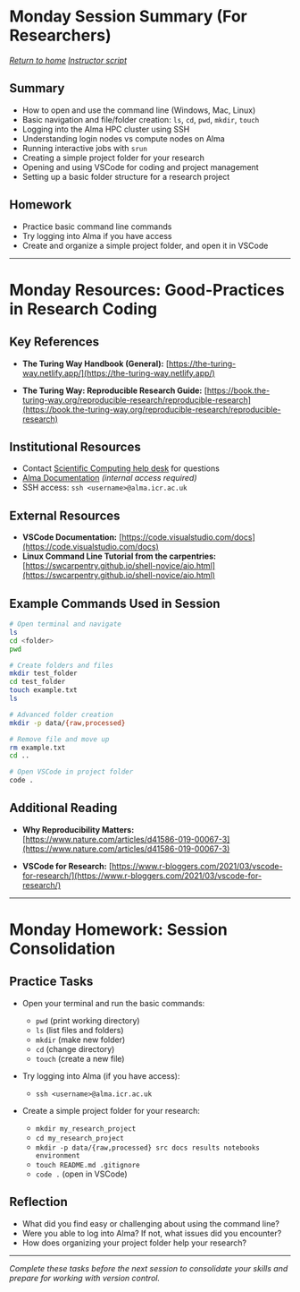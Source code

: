 # Monday Session Summary (For Researchers)
[*Return to home*](overview.md) [*Instructor script*](instructor/monday.md)

## Summary

- How to open and use the command line (Windows, Mac, Linux)
- Basic navigation and file/folder creation: `ls`, `cd`, `pwd`, `mkdir`, `touch`
- Logging into the Alma HPC cluster using SSH
- Understanding login nodes vs compute nodes on Alma
- Running interactive jobs with `srun`
- Creating a simple project folder for your research
- Opening and using VSCode for coding and project management
- Setting up a basic folder structure for a research project

## Homework

- Practice basic command line commands
- Try logging into Alma if you have access
- Create and organize a simple project folder, and open it in VSCode

---

# Monday Resources: Good-Practices in Research Coding

## Key References

- **The Turing Way Handbook (General):**
  [https://the-turing-way.netlify.app/](https://the-turing-way.netlify.app/)

- **The Turing Way: Reproducible Research Guide:**
  [https://book.the-turing-way.org/reproducible-research/reproducible-research](https://book.the-turing-way.org/reproducible-research/reproducible-research)
  
## Institutional Resources
  - Contact [Scientific Computing help desk](mailto:schelpdesk@icr.ac.uk) for questions
  - [Alma Documentation](https://almacookbook.github.io/) *(internal access required)*
  - SSH access: `ssh <username>@alma.icr.ac.uk`

## External Resources
- **VSCode Documentation:**
  [https://code.visualstudio.com/docs](https://code.visualstudio.com/docs)  
- **Linux Command Line Tutorial from the carpentries:**
  [https://swcarpentry.github.io/shell-novice/aio.html](https://swcarpentry.github.io/shell-novice/aio.html)
  
## Example Commands Used in Session

```bash
# Open terminal and navigate
ls
cd <folder>
pwd

# Create folders and files
mkdir test_folder
cd test_folder
touch example.txt
ls

# Advanced folder creation
mkdir -p data/{raw,processed}

# Remove file and move up
rm example.txt
cd ..

# Open VSCode in project folder
code .
```

## Additional Reading

- **Why Reproducibility Matters:**
  [https://www.nature.com/articles/d41586-019-00067-3](https://www.nature.com/articles/d41586-019-00067-3)

- **VSCode for Research:**
  [https://www.r-bloggers.com/2021/03/vscode-for-research/](https://www.r-bloggers.com/2021/03/vscode-for-research/)

---

# Monday Homework: Session Consolidation

## Practice Tasks

- Open your terminal and run the basic commands:
  - `pwd` (print working directory)
  - `ls` (list files and folders)
  - `mkdir` (make new folder)
  - `cd` (change directory)
  - `touch` (create a new file)

- Try logging into Alma (if you have access):
  - `ssh <username>@alma.icr.ac.uk`

- Create a simple project folder for your research:
  - `mkdir my_research_project`
  - `cd my_research_project`
  - `mkdir -p data/{raw,processed} src docs results notebooks environment`
  - `touch README.md .gitignore`
  - `code .` (open in VSCode)

## Reflection

- What did you find easy or challenging about using the command line?
- Were you able to log into Alma? If not, what issues did you encounter?
- How does organizing your project folder help your research?

---

*Complete these tasks before the next session to consolidate your skills and prepare for working with version control.*
